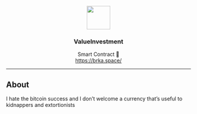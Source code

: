 <p align="center">
  <img src="https://brka.space/logo.png" width="64" />
  <br/>
  <h3 align="center">ValueInvestment</h3>
</p>
<p align="center">
  <span align="center">Smart Contract 🚀</span>
  <br/>
  <a href ="https://brka.space/" target="_blank">https://brka.space/</a>
</p>

---

## About

<p>I hate the bitcoin success and I don’t welcome a currency that’s useful to kidnappers and extortionists</p>
